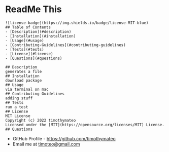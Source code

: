 # ReadMe This  
    
    ![license-badge](https://img.shields.io/badge/license-MIT-blue)
    ## Table of Contents
    - [Description](#description)
    - [Installation](#installation)
    - [Usage](#usage)
    - [Contributing-Guidelines](#contributing-guidelines)
    - [Tests](#tests)
    - [License](#license)
    - [Questions](#questions)
  
    ## Description
    generates a file
    ## Installation
    download package
    ## Usage
    via terminal on mac
    ## Contributing Guidelines
    adding stuff
    ## Tests
    run a test
    ## License
    MIT License
    Copyright (c) 2022 timothymateo
    Licensed under the [MIT](https://opensource.org/licenses/MIT) License.
    ## Questions
   * GitHub Profile - https://github.com/timothymateo
   * Email me at timoteo@gmail.com
    
  